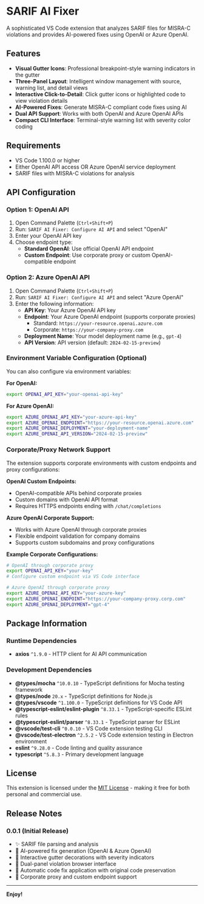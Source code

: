 # SARIF AI Fixer

A sophisticated VS Code extension that analyzes SARIF files for MISRA-C violations and provides AI-powered fixes using OpenAI or Azure OpenAI.

## Features

- **Visual Gutter Icons**: Professional breakpoint-style warning indicators in the gutter
- **Three-Panel Layout**: Intelligent window management with source, warning list, and detail views
- **Interactive Click-to-Detail**: Click gutter icons or highlighted code to view violation details
- **AI-Powered Fixes**: Generate MISRA-C compliant code fixes using AI
- **Dual API Support**: Works with both OpenAI and Azure OpenAI APIs
- **Compact CLI Interface**: Terminal-style warning list with severity color coding

## Requirements

- VS Code 1.100.0 or higher
- Either OpenAI API access OR Azure OpenAI service deployment
- SARIF files with MISRA-C violations for analysis

## API Configuration

### Option 1: OpenAI API
1. Open Command Palette (`Ctrl+Shift+P`)
2. Run: `SARIF AI Fixer: Configure AI API` and select "OpenAI"
3. Enter your OpenAI API key
4. Choose endpoint type:
   - **Standard OpenAI**: Use official OpenAI API endpoint
   - **Custom Endpoint**: Use corporate proxy or custom OpenAI-compatible endpoint

### Option 2: Azure OpenAI API
1. Open Command Palette (`Ctrl+Shift+P`)
2. Run: `SARIF AI Fixer: Configure AI API` and select "Azure OpenAI"
3. Enter the following information:
   - **API Key**: Your Azure OpenAI API key
   - **Endpoint**: Your Azure OpenAI endpoint (supports corporate proxies)
     - Standard: `https://your-resource.openai.azure.com`
     - Corporate: `https://your-company-proxy.com`
   - **Deployment Name**: Your model deployment name (e.g., `gpt-4`)
   - **API Version**: API version (default: `2024-02-15-preview`)

### Environment Variable Configuration (Optional)
You can also configure via environment variables:

**For OpenAI:**
```bash
export OPENAI_API_KEY="your-openai-api-key"
```

**For Azure OpenAI:**
```bash
export AZURE_OPENAI_API_KEY="your-azure-api-key"
export AZURE_OPENAI_ENDPOINT="https://your-resource.openai.azure.com"
export AZURE_OPENAI_DEPLOYMENT="your-deployment-name"
export AZURE_OPENAI_API_VERSION="2024-02-15-preview"
```

### Corporate/Proxy Network Support

The extension supports corporate environments with custom endpoints and proxy configurations:

**OpenAI Custom Endpoints:**
- OpenAI-compatible APIs behind corporate proxies
- Custom domains with OpenAI API format
- Requires HTTPS endpoints ending with `/chat/completions`

**Azure OpenAI Corporate Support:**
- Works with Azure OpenAI through corporate proxies
- Flexible endpoint validation for company domains
- Supports custom subdomains and proxy configurations

**Example Corporate Configurations:**
```bash
# OpenAI through corporate proxy
export OPENAI_API_KEY="your-key"
# Configure custom endpoint via VS Code interface

# Azure OpenAI through corporate proxy  
export AZURE_OPENAI_API_KEY="your-azure-key"
export AZURE_OPENAI_ENDPOINT="https://your-company-proxy.corp.com"
export AZURE_OPENAI_DEPLOYMENT="gpt-4"
```

## Package Information

### Runtime Dependencies
- **axios** `^1.9.0` - HTTP client for AI API communication

### Development Dependencies
- **@types/mocha** `^10.0.10` - TypeScript definitions for Mocha testing framework
- **@types/node** `20.x` - TypeScript definitions for Node.js
- **@types/vscode** `^1.100.0` - TypeScript definitions for VS Code API
- **@typescript-eslint/eslint-plugin** `^8.33.1` - TypeScript-specific ESLint rules
- **@typescript-eslint/parser** `^8.33.1` - TypeScript parser for ESLint
- **@vscode/test-cli** `^0.0.10` - VS Code extension testing CLI
- **@vscode/test-electron** `^2.5.2` - VS Code extension testing in Electron environment
- **eslint** `^9.28.0` - Code linting and quality assurance
- **typescript** `^5.8.3` - Primary development language

## License

This extension is licensed under the [MIT License](LICENSE) - making it free for both personal and commercial use.

## Release Notes

### 0.0.1 (Initial Release)

- ✨ SARIF file parsing and analysis
- 🤖 AI-powered fix generation (OpenAI & Azure OpenAI)
- 🎨 Interactive gutter decorations with severity indicators
- 📱 Dual-panel violation browser interface
- 🔧 Automatic code fix application with original code preservation
- 🏢 Corporate proxy and custom endpoint support

---

**Enjoy!**
